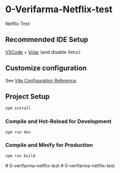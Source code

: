 # 0-Verifarma-Netflix-test

Netflix Test:

## Recommended IDE Setup

[VSCode](https://code.visualstudio.com/) + [Volar](https://marketplace.visualstudio.com/items?itemName=Vue.volar) (and disable Vetur)

## Customize configuration

See [Vite Configuration Reference](https://vitejs.dev/config/).

## Project Setup

```sh
npm install
```

### Compile and Hot-Reload for Development

```sh
npm run dev
```

### Compile and Minify for Production

```sh
npm run build
```

#   0 - v e r i f a r m a - n e t f l i x - t e s t 
 
 #   0 - v e r i f a r m a - n e t f l i x - t e s t 
 
 
